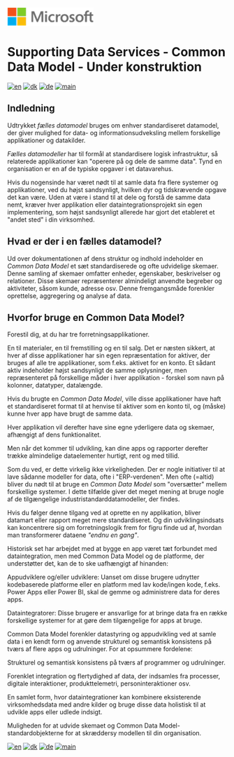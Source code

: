 ![microsoft](../../images/microsoft.png)

# Supporting Data Services - Common Data Model - Under konstruktion

[![en](https://img.shields.io/badge/lang-en-red.svg)](CommonDataModel.md)
[![dk](https://img.shields.io/badge/lang-dk-green.svg)](CommonDataModel-da.md)
[![de](https://img.shields.io/badge/lang-de-yellow.svg)](CommonDataModel-de.md)
[![main](https://img.shields.io/badge/main-document-blue.svg)](../../README.md)

## Indledning

Udtrykket *fælles datamodel* bruges om enhver standardiseret datamodel, der giver mulighed for data- og informationsudveksling mellem forskellige applikationer og datakilder. 

*Fælles datamodeller* har til formål at standardisere logisk infrastruktur, så relaterede applikationer kan "operere på og dele de samme data".
Tynd en organisation er en af de typiske opgaver i et datavarehus.

Hvis du nogensinde har været nødt til at samle data fra flere systemer og applikationer, ved du højst sandsynligt, hvilken dyr og tidskrævende opgave det kan være.
Uden at være i stand til at dele og forstå de samme data nemt, kræver hver applikation eller dataintegrationsprojekt sin egen implementering, som højst sandsynligt allerede har gjort det 
etableret et "andet sted" i din virksomhed.

## Hvad er der i en fælles datamodel?

Ud over dokumentationen af dens struktur og indhold indeholder en *Common Data Model* et sæt standardiserede og ofte udvidelige skemaer. Denne samling af skemaer omfatter enheder,
egenskaber, beskrivelser og relationer. Disse skemaer repræsenterer almindeligt anvendte begreber og aktiviteter, såsom kunde, adresse osv. 
Denne fremgangsmåde forenkler oprettelse, aggregering og analyse af data.

## Hvorfor bruge en Common Data Model?

Forestil dig, at du har tre forretningsapplikationer.

En til materialer, en til fremstilling og en til salg. Det er næsten sikkert, at hver af disse applikationer har sin egen repræsentation for aktiver, der bruges af alle tre applikationer, som f.eks.
aktivet for en konto. Et sådant aktiv indeholder højst sandsynligt de samme oplysninger, men repræsenteret på forskellige måder i hver applikation - forskel som navn på kolonner, datatyper, datalængde.

Hvis du brugte en *Common Data Model*, ville disse applikationer have haft et standardiseret format til at henvise til aktiver som en konto til, og (måske) kunne hver app have brugt de samme data.

Hver applikation vil derefter have sine egne yderligere data og skemaer, afhængigt af dens funktionalitet. 

Men når det kommer til udvikling, kan dine apps og rapporter derefter trække almindelige dataelementer hurtigt, rent og med tillid.

Som du ved, er dette virkelig ikke virkeligheden. Der er nogle initiativer til at lave sådanne modeller for data, ofte i "ERP-verdenen". Men ofte (=altid) bliver du nødt til at bruge en *Common Data Model*
som "oversætter" mellem forskellige systemer. I dette tilfælde giver det meget mening at bruge nogle af de tilgængelige industristandarddatamodeller, der findes.

Hvis du følger denne tilgang ved at oprette en ny applikation, bliver datamart eller rapport meget mere standardiseret. Og din udviklingsindsats kan koncentrere sig om forretningslogik frem for
figru finde ud af, hvordan man transformerer dataene *"endnu en gang"*.

Historisk set har arbejdet med at bygge en app været tæt forbundet med dataintegration, men med Common Data Model og de platforme, der understøtter det, kan de to ske uafhængigt af hinanden:

Appudviklere og/eller udviklere: Uanset om disse brugere udnytter kodebaserede platforme eller en platform med lav kode/ingen kode, f.eks. Power Apps eller Power BI, skal de gemme og administrere data for deres apps.

Dataintegratorer: Disse brugere er ansvarlige for at bringe data fra en række forskellige systemer for at gøre dem tilgængelige for apps at bruge.

Common Data Model forenkler datastyring og appudvikling ved at samle data i en kendt form og anvende strukturel og semantisk konsistens på tværs af flere apps og udrulninger. For at opsummere fordelene:

Strukturel og semantisk konsistens på tværs af programmer og udrulninger.

Forenklet integration og flertydighed af data, der indsamles fra processer, digitale interaktioner, produkttelemetri, personinteraktioner osv.

En samlet form, hvor dataintegrationer kan kombinere eksisterende virksomhedsdata med andre kilder og bruge disse data holistisk til at udvikle apps eller udlede indsigt.

Muligheden for at udvide skemaet og Common Data Model-standardobjekterne for at skræddersy modellen til din organisation.

[![en](https://img.shields.io/badge/lang-en-red.svg)](CommonDataModel.md)
[![dk](https://img.shields.io/badge/lang-dk-green.svg)](CommonDataModel-da.md)
[![de](https://img.shields.io/badge/lang-de-yellow.svg)](CommonDataModel-de.md)
[![main](https://img.shields.io/badge/main-document-blue.svg)](../../README.md)
